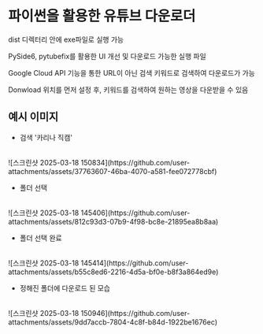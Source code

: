 # 파이썬을 활용한 유튜브 다운로더

dist 디렉터리 안에 exe파일로 실행 가능

PySide6, pytubefix를 활용한 UI 개선 및 다운로드 가능한 실행 파일

Google Cloud API 기능을 통한 URL이 아닌 검색 키워드로 검색하여 다운로드가 가능

Donwload 위치를 먼저 설정 후, 키워드를 검색하여 원하는 영상을 다운받을 수 있음

## 예시 이미지

- 검색 '카리나 직캠'
<br/>
![스크린샷 2025-03-18 150834](https://github.com/user-attachments/assets/37763607-46ba-4070-a581-fee072778cbf)

- 폴더 선택
<br/>
![스크린샷 2025-03-18 145406](https://github.com/user-attachments/assets/812c93d3-07b9-4f98-bc8e-21895ea8b8aa)

- 폴더 선택 완료
<br/>
![스크린샷 2025-03-18 145414](https://github.com/user-attachments/assets/b55c8ed6-2216-4d5a-bf0e-b8f3a864ed9e)

- 정해진 폴더에 다운로드 된 모습
<br/>
![스크린샷 2025-03-18 150946](https://github.com/user-attachments/assets/9dd7accb-7804-4c8f-b84d-1922be1676ec)

